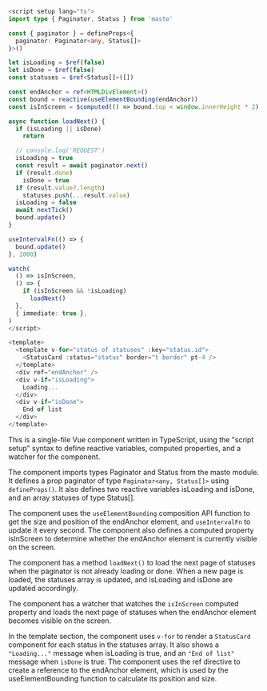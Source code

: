 ```ts
<script setup lang="ts">
import type { Paginator, Status } from 'masto'

const { paginator } = defineProps<{
  paginator: Paginator<any, Status[]>
}>()

let isLoading = $ref(false)
let isDone = $ref(false)
const statuses = $ref<Status[]>([])

const endAnchor = ref<HTMLDivElement>()
const bound = reactive(useElementBounding(endAnchor))
const isInScreen = $computed(() => bound.top < window.innerHeight * 2)

async function loadNext() {
  if (isLoading || isDone)
    return

  // console.log('REQUEST')
  isLoading = true
  const result = await paginator.next()
  if (result.done)
    isDone = true
  if (result.value?.length)
    statuses.push(...result.value)
  isLoading = false
  await nextTick()
  bound.update()
}

useIntervalFn(() => {
  bound.update()
}, 1000)

watch(
  () => isInScreen,
  () => {
    if (isInScreen && !isLoading)
      loadNext()
  },
  { immediate: true },
)
</script>

<template>
  <template v-for="status of statuses" :key="status.id">
    <StatusCard :status="status" border="t border" pt-4 />
  </template>
  <div ref="endAnchor" />
  <div v-if="isLoading">
    Loading...
  </div>
  <div v-if="isDone">
    End of list
  </div>
</template>
```

This is a single-file Vue component written in TypeScript, using the "script setup" syntax to define reactive variables, computed properties, and a watcher for the component.

The component imports types Paginator and Status from the masto module. It defines a prop paginator of type `Paginator<any, Status[]>` using `defineProps()`. It also defines two reactive variables isLoading and isDone, and an array statuses of type Status[].

The component uses the `useElementBounding` composition API function to get the size and position of the endAnchor element, and `useIntervalFn` to update it every second. The component also defines a computed property isInScreen to determine whether the endAnchor element is currently visible on the screen.

The component has a method `loadNext()` to load the next page of statuses when the paginator is not already loading or done. When a new page is loaded, the statuses array is updated, and isLoading and isDone are updated accordingly.

The component has a watcher that watches the `isInScreen` computed property and loads the next page of statuses when the endAnchor element becomes visible on the screen.

In the template section, the component uses `v-for` to render a `StatusCard` component for each status in the statuses array. It also shows a `"Loading..."` message when isLoading is true, and an `"End of list"` message when `isDone` is true. The component uses the ref directive to create a reference to the endAnchor element, which is used by the useElementBounding function to calculate its position and size.